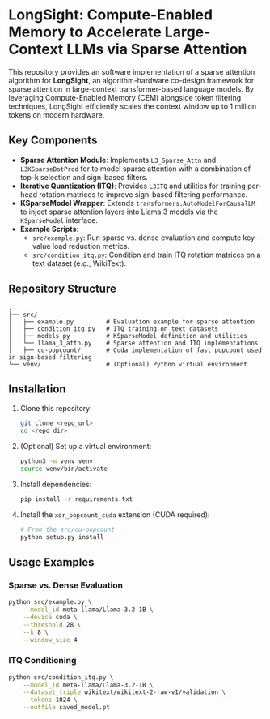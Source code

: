 # LongSight: Compute-Enabled Memory to Accelerate Large-Context LLMs via Sparse Attention

This repository provides an software implementation of a sparse attention algorithm for **LongSight**, an algorithm-hardware co-design framework for sparse attention in large-context transformer-based language models. By leveraging Compute-Enabled Memory (CEM) alongside token filtering techniques, LongSight efficiently scales the context window up to 1 million tokens on modern hardware.

## Key Components
- **Sparse Attention Module**: Implements `L3_Sparse_Attn` and `L3KSparseDotProd` for to model sparse attention with a combination of top-k selection and sign-based filters.
- **Iterative Quantization (ITQ)**: Provides `L3ITQ` and utilities for training per-head rotation matrices to improve sign-based filtering performance.
- **KSparseModel Wrapper**: Extends `transformers.AutoModelForCausalLM` to inject sparse attention layers into Llama 3 models via the `KSparseModel` interface.
- **Example Scripts**:
  - `src/example.py`: Run sparse vs. dense evaluation and compute key-value load reduction metrics.
  - `src/condition_itq.py`: Condition and train ITQ rotation matrices on a text dataset (e.g., WikiText).

## Repository Structure
```
.
├── src/
│   ├── example.py         # Evaluation example for sparse attention
│   ├── condition_itq.py   # ITQ training on text datasets
│   ├── models.py          # KSparseModel definition and utilities
│   └── llama_3_attn.py    # Sparse attention and ITQ implementations
│   ├── cu-popcount/       # Cuda implementation of fast popcount used in sign-based filtering
└── venv/                  # (Optional) Python virtual environment
```

## Installation
1. Clone this repository:
   ```bash
   git clone <repo_url>
   cd <repo_dir>
   ```
2. (Optional) Set up a virtual environment:
   ```bash
   python3 -m venv venv
   source venv/bin/activate
   ```
3. Install dependencies:
   ```bash
   pip install -r requirements.txt
   ```
4. Install the `xor_popcount_cuda` extension (CUDA required):
   ```bash
   # From the src/cu-popcount
   python setup.py install
   ```

## Usage Examples

### Sparse vs. Dense Evaluation
```bash
python src/example.py \
    --model_id meta-llama/Llama-3.2-1B \
    --device cuda \
    --threshold 28 \
    --k 8 \
    --window_size 4
```

### ITQ Conditioning
```bash
python src/condition_itq.py \
    --model_id meta-llama/Llama-3.2-1B \
    --dataset_triple wikitext/wikitext-2-raw-v1/validation \
    --tokens 1024 \
    --outfile saved_model.pt
```
